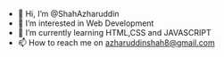 - 👋 Hi, I’m @ShahAzharuddin
- 👀 I’m interested in Web Development
- 🌱 I’m currently learning HTML,CSS and JAVASCRIPT
- 📫 How to reach me on azharuddinshah8@gmail.com

<!---
ShahAzharuddin/ShahAzharuddin is a ✨ special ✨ repository because its `README.md` (this file) appears on your GitHub profile.
You can click the Preview link to take a look at your changes.
--->
